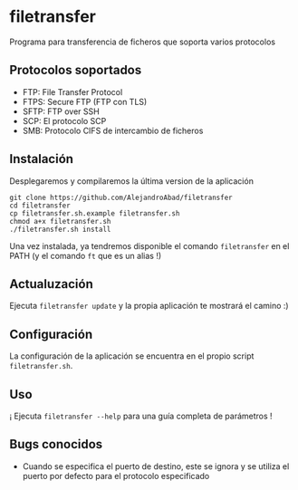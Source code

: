 # filetransfer
Programa para transferencia de ficheros que soporta varios protocolos

## Protocolos soportados
- FTP: File Transfer Protocol
- FTPS: Secure FTP (FTP con TLS)
- SFTP: FTP over SSH
- SCP: El protocolo SCP
- SMB: Protocolo CIFS de intercambio de ficheros

## Instalación

Desplegaremos y compilaremos la última version de la aplicación
```
git clone https://github.com/AlejandroAbad/filetransfer
cd filetransfer
cp filetransfer.sh.example filetransfer.sh
chmod a+x filetransfer.sh
./filetransfer.sh install
```
Una vez instalada, ya tendremos disponible el comando `filetransfer` en el PATH (y el comando `ft` que es un alias !)

## Actualuzación
Ejecuta `filetransfer update` y la propia aplicación te mostrará el camino :)

## Configuración
La configuración de la aplicación se encuentra en el propio script `filetransfer.sh`.

## Uso
¡ Ejecuta `filetransfer --help` para una guía completa de parámetros !

## Bugs conocidos
- Cuando se especifica el puerto de destino, este se ignora y se utiliza el puerto por defecto para el protocolo especificado
